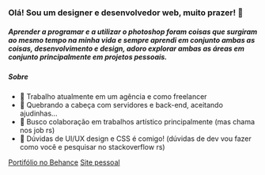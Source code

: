### Olá! Sou um designer e desenvolvedor web, muito prazer! 👋

##### Aprender a programar e a utilizar o photoshop foram coisas que surgiram ao mesmo tempo na minha vida e sempre aprendi em conjunto ambas as coisas, desenvolvimento e design, adoro explorar ambas as áreas em conjunto principalmente em projetos pessoais.

##### Sobre
- 🔭 Trabalho atualmente em um agência e como freelancer
- 🌱 Quebrando a cabeça com servidores e back-end, aceitando ajudinhas...
- 👯 Busco colaboração em trabalhos artístico principalmente (mas chama nos job rs)
- 💬  Dúvidas de UI/UX design e CSS é comigo! (dúvidas de dev vou fazer como você e pesquisar no stackoverflow rs)

[Portifólio no Behance](https://www.behance.net/luismtns)
[Site pessoal](https://luismtns.github.io/)
